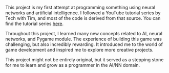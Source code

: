 This project is my first attempt at programming something using neural networks and artificial intelligence. I followed a YouTube tutorial series by Tech with Tim, and most of the code is derived from that source. You can find the tutorial series [here](https://youtube.com/playlist?list=PLzMcBGfZo4-lwGZWXz5Qgta_YNX3_vLS2).

Throughout this project, I learned many new concepts related to AI, neural networks, and Pygame module. The experience of building this game was challenging, but also incredibly rewarding. It introduced me to the world of game development and inspired me to explore more creative projects.

This project might not be entirely original, but it served as a stepping stone for me to learn and grow as a programmer in the AI/NN domain.
